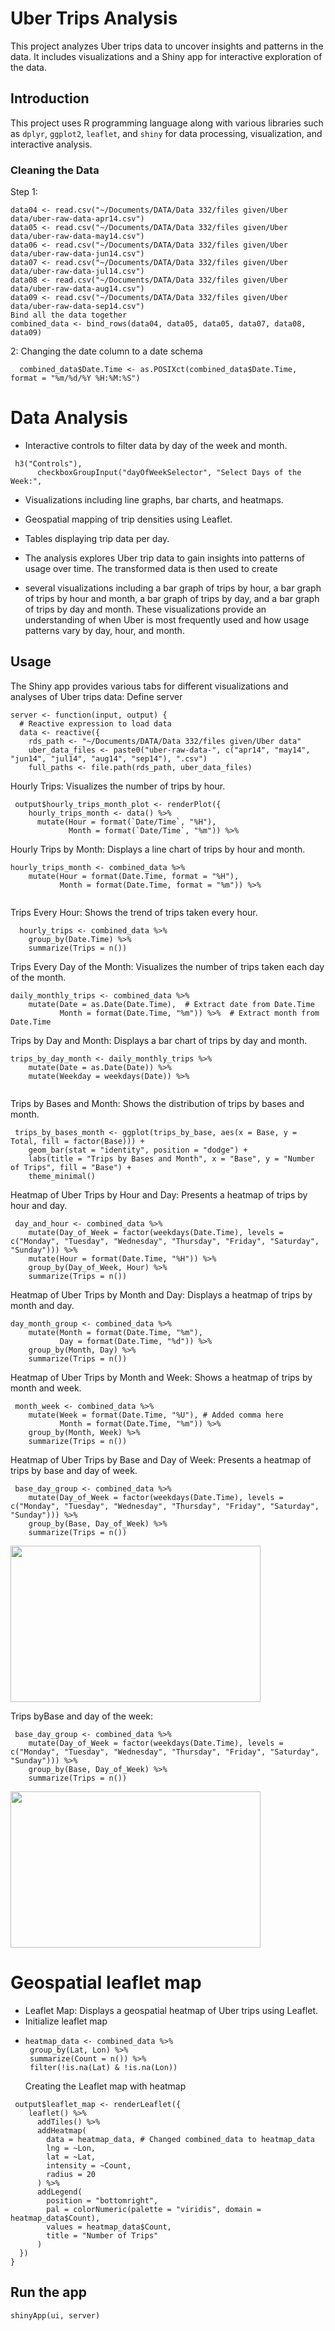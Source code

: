 # Uber Trips Analysis

This project analyzes Uber trips data to uncover insights and patterns in the data. It includes visualizations and a Shiny app for interactive exploration of the data.

## Introduction
This project uses R programming language along with various libraries such as `dplyr`, `ggplot2`, `leaflet`, and `shiny` for data processing, visualization, and interactive analysis.

### Cleaning the Data
  Step 1:
  ```
  data04 <- read.csv("~/Documents/DATA/Data 332/files given/Uber data/uber-raw-data-apr14.csv")
  data05 <- read.csv("~/Documents/DATA/Data 332/files given/Uber data/uber-raw-data-may14.csv")
  data06 <- read.csv("~/Documents/DATA/Data 332/files given/Uber data/uber-raw-data-jun14.csv")
  data07 <- read.csv("~/Documents/DATA/Data 332/files given/Uber data/uber-raw-data-jul14.csv")
  data08 <- read.csv("~/Documents/DATA/Data 332/files given/Uber data/uber-raw-data-aug14.csv")
  data09 <- read.csv("~/Documents/DATA/Data 332/files given/Uber data/uber-raw-data-sep14.csv")
 Bind all the data together
  combined_data <- bind_rows(data04, data05, data05, data07, data08, data09)
  ```  
  2: Changing the date column to a date schema
```
  combined_data$Date.Time <- as.POSIXct(combined_data$Date.Time, format = "%m/%d/%Y %H:%M:%S")
```
# Data Analysis 
- Interactive controls to filter data by day of the week and month.
```
 h3("Controls"),
      checkboxGroupInput("dayOfWeekSelector", "Select Days of the Week:",
```
- Visualizations including line graphs, bar charts, and heatmaps.
  
- Geospatial mapping of trip densities using Leaflet.
  
- Tables displaying trip data per day.
  
- The analysis explores Uber trip data to gain insights into patterns of usage over time. The transformed data is then used to create

- several visualizations including a bar graph of trips by hour, a bar graph of trips by hour and month, a bar graph of trips by day, and a bar graph of trips by day and month. These visualizations provide an understanding of when Uber is most frequently used and how usage patterns vary by day, hour, and month.

## Usage
The Shiny app provides various tabs for different visualizations and analyses of Uber trips data:
Define server

```
server <- function(input, output) {
  # Reactive expression to load data
  data <- reactive({
    rds_path <- "~/Documents/DATA/Data 332/files given/Uber data"
    uber_data_files <- paste0("uber-raw-data-", c("apr14", "may14", "jun14", "jul14", "aug14", "sep14"), ".csv")
    full_paths <- file.path(rds_path, uber_data_files)
```
Hourly Trips: Visualizes the number of trips by hour.
```
 output$hourly_trips_month_plot <- renderPlot({
    hourly_trips_month <- data() %>%
      mutate(Hour = format(`Date/Time`, "%H"),
             Month = format(`Date/Time`, "%m")) %>%
```
Hourly Trips by Month: Displays a line chart of trips by hour and month.
```
hourly_trips_month <- combined_data %>%
    mutate(Hour = format(Date.Time, format = "%H"),
           Month = format(Date.Time, format = "%m")) %>%
   
```

Trips Every Hour: Shows the trend of trips taken every hour.
```
  hourly_trips <- combined_data %>%
    group_by(Date.Time) %>%
    summarize(Trips = n())
```



Trips Every Day of the Month: Visualizes the number of trips taken each day of the month.
```
daily_monthly_trips <- combined_data %>%
    mutate(Date = as.Date(Date.Time),  # Extract date from Date.Time
           Month = format(Date.Time, "%m")) %>%  # Extract month from Date.Time

```



Trips by Day and Month: Displays a bar chart of trips by day and month.
```
trips_by_day_month <- daily_monthly_trips %>%
    mutate(Date = as.Date(Date)) %>%
    mutate(Weekday = weekdays(Date)) %>%
    
  ```



Trips by Bases and Month: Shows the distribution of trips by bases and month.
```
 trips_by_bases_month <- ggplot(trips_by_base, aes(x = Base, y = Total, fill = factor(Base))) +      
    geom_bar(stat = "identity", position = "dodge") +
    labs(title = "Trips by Bases and Month", x = "Base", y = "Number of Trips", fill = "Base") +
    theme_minimal()
```


Heatmap of Uber Trips by Hour and Day: Presents a heatmap of trips by hour and day.
```
 day_and_hour <- combined_data %>%
    mutate(Day_of_Week = factor(weekdays(Date.Time), levels = c("Monday", "Tuesday", "Wednesday", "Thursday", "Friday", "Saturday", "Sunday"))) %>%
    mutate(Hour = format(Date.Time, "%H")) %>%
    group_by(Day_of_Week, Hour) %>%
    summarize(Trips = n())
```



Heatmap of Uber Trips by Month and Day: Displays a heatmap of trips by month and day.
```
day_month_group <- combined_data %>%
    mutate(Month = format(Date.Time, "%m"),
           Day = format(Date.Time, "%d")) %>%
    group_by(Month, Day) %>%
    summarize(Trips = n())
```


  
Heatmap of Uber Trips by Month and Week: Shows a heatmap of trips by month and week.
```
 month_week <- combined_data %>%
    mutate(Week = format(Date.Time, "%U"), # Added comma here
           Month = format(Date.Time, "%m")) %>%
    group_by(Month, Week) %>%
    summarize(Trips = n())
```
 

  
Heatmap of Uber Trips by Base and Day of Week: Presents a heatmap of trips by base and day of week.
```
 base_day_group <- combined_data %>%
    mutate(Day_of_Week = factor(weekdays(Date.Time), levels = c("Monday", "Tuesday", "Wednesday", "Thursday", "Friday", "Saturday", "Sunday"))) %>%
    group_by(Base, Day_of_Week) %>%
    summarize(Trips = n())
```
  <img src="Images/4.3 month & week.png" height = 250, width = 400>

  
Trips byBase and day of the week:
```
 base_day_group <- combined_data %>%
    mutate(Day_of_Week = factor(weekdays(Date.Time), levels = c("Monday", "Tuesday", "Wednesday", "Thursday", "Friday", "Saturday", "Sunday"))) %>%
    group_by(Base, Day_of_Week) %>%
    summarize(Trips = n())
```
 <img src="Images/4.4 day of week.png" height = 250, width = 400>


# Geospatial leaflet map
- Leaflet Map: Displays a geospatial heatmap of Uber trips using Leaflet.
-  Initialize leaflet map
-  ```
   heatmap_data <- combined_data %>%
    group_by(Lat, Lon) %>%
    summarize(Count = n()) %>%
    filter(!is.na(Lat) & !is.na(Lon))
   ```
   Creating the Leaflet map with heatmap
```
 output$leaflet_map <- renderLeaflet({
    leaflet() %>% 
      addTiles() %>% 
      addHeatmap(
        data = heatmap_data, # Changed combined_data to heatmap_data
        lng = ~Lon,
        lat = ~Lat,
        intensity = ~Count,
        radius = 20
      ) %>% 
      addLegend(
        position = "bottomright",
        pal = colorNumeric(palette = "viridis", domain = heatmap_data$Count),
        values = heatmap_data$Count,
        title = "Number of Trips"
      )
  })
}
```

## Run the app
```
shinyApp(ui, server)
```
